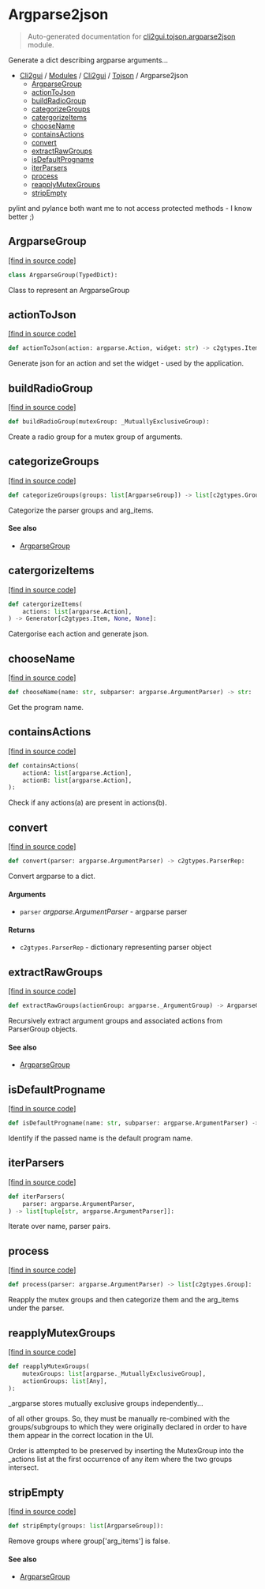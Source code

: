 # Argparse2json

> Auto-generated documentation for [cli2gui.tojson.argparse2json](../../../../cli2gui/tojson/argparse2json.py) module.

Generate a dict describing argparse arguments...

- [Cli2gui](../../README.md#cli2gui-index) / [Modules](../../MODULES.md#cli2gui-modules) / [Cli2gui](../index.md#cli2gui) / [Tojson](index.md#tojson) / Argparse2json
    - [ArgparseGroup](#argparsegroup)
    - [actionToJson](#actiontojson)
    - [buildRadioGroup](#buildradiogroup)
    - [categorizeGroups](#categorizegroups)
    - [catergorizeItems](#catergorizeitems)
    - [chooseName](#choosename)
    - [containsActions](#containsactions)
    - [convert](#convert)
    - [extractRawGroups](#extractrawgroups)
    - [isDefaultProgname](#isdefaultprogname)
    - [iterParsers](#iterparsers)
    - [process](#process)
    - [reapplyMutexGroups](#reapplymutexgroups)
    - [stripEmpty](#stripempty)

pylint and pylance both want me to not access protected methods - I know better ;)

## ArgparseGroup

[[find in source code]](../../../../cli2gui/tojson/argparse2json.py#L26)

```python
class ArgparseGroup(TypedDict):
```

Class to represent an ArgparseGroup

## actionToJson

[[find in source code]](../../../../cli2gui/tojson/argparse2json.py#L107)

```python
def actionToJson(action: argparse.Action, widget: str) -> c2gtypes.Item:
```

Generate json for an action and set the widget - used by the application.

## buildRadioGroup

[[find in source code]](../../../../cli2gui/tojson/argparse2json.py#L120)

```python
def buildRadioGroup(mutexGroup: _MutuallyExclusiveGroup):
```

Create a radio group for a mutex group of arguments.

## categorizeGroups

[[find in source code]](../../../../cli2gui/tojson/argparse2json.py#L149)

```python
def categorizeGroups(groups: list[ArgparseGroup]) -> list[c2gtypes.Group]:
```

Categorize the parser groups and arg_items.

#### See also

- [ArgparseGroup](#argparsegroup)

## catergorizeItems

[[find in source code]](../../../../cli2gui/tojson/argparse2json.py#L130)

```python
def catergorizeItems(
    actions: list[argparse.Action],
) -> Generator[c2gtypes.Item, None, None]:
```

Catergorise each action and generate json.

## chooseName

[[find in source code]](../../../../cli2gui/tojson/argparse2json.py#L53)

```python
def chooseName(name: str, subparser: argparse.ArgumentParser) -> str:
```

Get the program name.

## containsActions

[[find in source code]](../../../../cli2gui/tojson/argparse2json.py#L58)

```python
def containsActions(
    actionA: list[argparse.Action],
    actionB: list[argparse.Action],
):
```

Check if any actions(a) are present in actions(b).

## convert

[[find in source code]](../../../../cli2gui/tojson/argparse2json.py#L176)

```python
def convert(parser: argparse.ArgumentParser) -> c2gtypes.ParserRep:
```

Convert argparse to a dict.

#### Arguments

- `parser` *argparse.ArgumentParser* - argparse parser

#### Returns

- `c2gtypes.ParserRep` - dictionary representing parser object

## extractRawGroups

[[find in source code]](../../../../cli2gui/tojson/argparse2json.py#L95)

```python
def extractRawGroups(actionGroup: argparse._ArgumentGroup) -> ArgparseGroup:
```

Recursively extract argument groups and associated actions from ParserGroup objects.

#### See also

- [ArgparseGroup](#argparsegroup)

## isDefaultProgname

[[find in source code]](../../../../cli2gui/tojson/argparse2json.py#L48)

```python
def isDefaultProgname(name: str, subparser: argparse.ArgumentParser) -> bool:
```

Identify if the passed name is the default program name.

## iterParsers

[[find in source code]](../../../../cli2gui/tojson/argparse2json.py#L34)

```python
def iterParsers(
    parser: argparse.ArgumentParser,
) -> list[tuple[str, argparse.ArgumentParser]]:
```

Iterate over name, parser pairs.

## process

[[find in source code]](../../../../cli2gui/tojson/argparse2json.py#L166)

```python
def process(parser: argparse.ArgumentParser) -> list[c2gtypes.Group]:
```

Reapply the mutex groups and then categorize them and the arg_items under the parser.

## reapplyMutexGroups

[[find in source code]](../../../../cli2gui/tojson/argparse2json.py#L63)

```python
def reapplyMutexGroups(
    mutexGroups: list[argparse._MutuallyExclusiveGroup],
    actionGroups: list[Any],
):
```

_argparse stores mutually exclusive groups independently...

of all other groups. So, they must be manually re-combined
with the groups/subgroups to which they were originally declared
in order to have them appear in the correct location in the UI.

Order is attempted to be preserved by inserting the MutexGroup
into the _actions list at the first occurrence of any item
where the two groups intersect.

## stripEmpty

[[find in source code]](../../../../cli2gui/tojson/argparse2json.py#L161)

```python
def stripEmpty(groups: list[ArgparseGroup]):
```

Remove groups where group['arg_items'] is false.

#### See also

- [ArgparseGroup](#argparsegroup)
